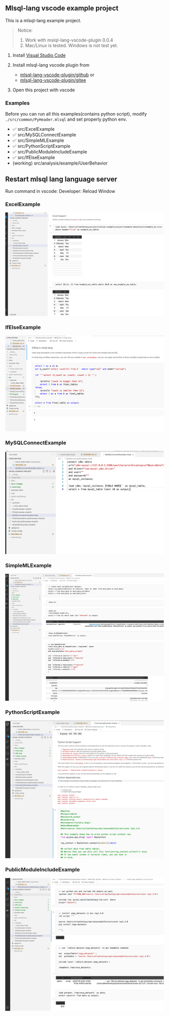 ## Mlsql-lang vscode example project

This is a mlsql-lang example project.

> Notice: 
> 1. Work with mslql-lang-vscode-plugin 0.0.4
> 2. Mac/Linux is tested. Windows is not test yet.

1. Install [Visual Studio Code](https://code.visualstudio.com/)
2. Install mlsql-lang vscode plugin from 
   
   * [mlsql-lang-vscode-plugin/github](https://github.com/allwefantasy/mlsql-lang-vscode-plugin) or   
   * [mlsql-lang-vscode-plugin/gitee](https://gitee.com/allwefantasy/mlsql-lang-vscode-plugin)

3. Open this project with vscode

### Examples


Before you can run all this examples(contains python script), modify 
`./src/common/PyHeader.mlsql` and set properly python env.

* ✅ src/ExcelExample
* ✅ src/MySQLConnectExample
* ✅ src/SimpleMLExample
* ✅ src/PythonScriptExample
* ✅ src/PublicModuleIncludeExample
* ✅ src/IfElseExample
* (working) src/analysis/example/UserBehavior


## Restart mlsql lang language server

Run command in vscode:  Developer: Reload Window

### ExcelExample

![](docs/images/excel.png)

### IfElseExample

![](docs/images/ifelse.png)

### MySQLConnectExample

![](docs/images/jdbc.png)

### SimpleMLExample

![](docs/images/simple-ml.png)

### PythonScriptExample

![](docs/images/python-script.png)

### PublicModuleIncludeExample

![](docs/images/module.png)
